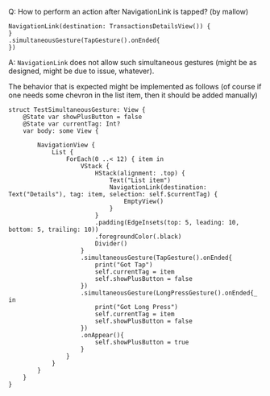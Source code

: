 Q: How to perform an action after NavigationLink is tapped? (by mallow)

    NavigationLink(destination: TransactionsDetailsView()) {
    }
    .simultaneousGesture(TapGesture().onEnded{
    })


A: `NavigationLink` does not allow such simultaneous gestures (might be as designed, might be due to issue, whatever).

The behavior that is expected might be implemented as follows (of course if one needs some chevron in the list item, then it should be added manually)


    struct TestSimultaneousGesture: View {
        @State var showPlusButton = false
        @State var currentTag: Int?
        var body: some View {

            NavigationView {
                List {
                    ForEach(0 ..< 12) { item in
                        VStack {
                            HStack(alignment: .top) {
                                Text("List item")
                                NavigationLink(destination: Text("Details"), tag: item, selection: self.$currentTag) {
                                    EmptyView()
                                }
                            }
                            .padding(EdgeInsets(top: 5, leading: 10, bottom: 5, trailing: 10))
                            .foregroundColor(.black)
                            Divider()
                        }
                        .simultaneousGesture(TapGesture().onEnded{
                            print("Got Tap")
                            self.currentTag = item
                            self.showPlusButton = false
                        })
                        .simultaneousGesture(LongPressGesture().onEnded{_ in
                            print("Got Long Press")
                            self.currentTag = item
                            self.showPlusButton = false
                        })
                        .onAppear(){
                            self.showPlusButton = true
                        }
                    }
                }
            }
        }
    }

